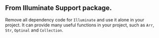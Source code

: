 ## From Illuminate Support package.

Remove all dependency code for `Illuminate` and use it alone in your project. 
It can provide many useful functions in your project, such as `Arr`, `Str`, `Optinal` and `Collection`.